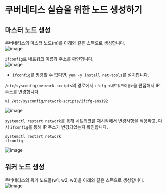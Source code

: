 # 쿠버네티스 실습을 위한 노드 생성하기

## 마스터 노드 생성

쿠버네티스의 마스터 노드(m)를 아래와 같은 스펙으로 생성합니다.   
![image](https://user-images.githubusercontent.com/43658658/151119906-b41807b4-e317-457c-b752-e5c726cdedd4.png)

`ifconfig`로 네트워크 이름과 주소를 확인합니다.   
![image](https://user-images.githubusercontent.com/43658658/151128534-d241588d-de34-4a3c-8818-0fa7e1b0e555.png)   
- `ifconfig`를 명령할 수 없다면, `yum -y install net-tools`를 설치합니다.

`/etc/sysconfig/network-scripts`의 경로에서 `ifcfg-<네트워크이름>`을 편집해서 IP 주소를 변경합니다.   
```
vi /etc/sysconfig/network-scripts/ifcfg-ens192
```   
![image](https://user-images.githubusercontent.com/43658658/151129148-baec3da6-c4fd-4ac4-b387-aa9a4cdc3127.png)

`systemctl restart network`를 통해 네트워크를 재시작해서 변경사항을 적용하고, 다시 `ifconfig`를 통해 IP 주소가 변경되었는지 확인합니다.   
```
systemctl restart network
ifconfig
```   
![image](https://user-images.githubusercontent.com/43658658/151129496-714f3af5-7a66-4e33-b9ba-899af26ae63d.png)

## 워커 노드 생성

쿠버네티스의 워커 노드들(w1, w2, w3)을 아래와 같은 스펙으로 생성합니다.   
![image](https://user-images.githubusercontent.com/43658658/151121776-d476d334-ec38-4b7a-aaee-8bd77add382d.png)

